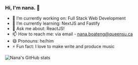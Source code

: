 ### Hi, I'm **nana**. 👋

- 🔭 I’m currently working on: Full Stack Web Development
- 🌱 I’m currently learning: NextJS and Fastify
- 💬 Ask me about: ReactJS!
- 📫 How to reach me: via email - nana.boateng@queensu.ca
- 😄 Pronouns: he/him
- ⚡ Fun fact: I love to make write and produce music

![Nana's GitHub stats](https://github-readme-stats.vercel.app/api?username=nana-boateng&show_icons=true)
